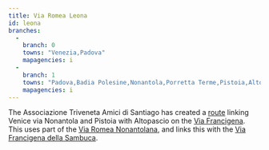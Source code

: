 ```yaml
---
title: Via Romea Leona
id: leona
branches:
  -
    branch: 0
    towns: "Venezia,Padova"
    mapagencies: i
  -
    branch: 1
    towns: "Padova,Badia Polesine,Nonantola,Porretta Terme,Pistoia,Altopascio"
    mapagencies: i
---
```


The Associazione Triveneta Amici di Santiago has created a [route][0] linking Venice via Nonantola and Pistoia with Altopascio on the [Via Francigena][1].  
This uses part of the [Via Romea Nonantolana][2], and links this with the [Via Francigena della Sambuca][3].

[0]: http://www.amicidisantiago.it/romea/leona.htm
[1]: francigena_i.html
[2]: nonantola.html
[3]: sambuca.html